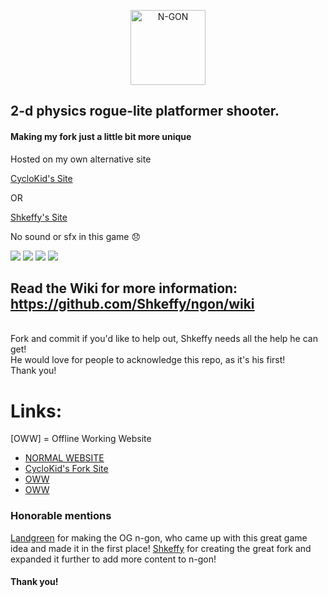 <p align="center">
  <a href="http://cyclokid.github.io/ngon" target="blank"><img src="https://i.imgur.com/xM2gDVX.png" width="120" alt="N-GON" /></a>
</p>

## 2-d physics rogue-lite platformer shooter.

#### Making my fork just a little bit more unique

Hosted on my own alternative site

[CycloKid's Site](https://cyclokid.github.io/ngon)

OR

[Shkeffy's Site](https://ngon.cf)

No  sound or sfx in this game 😞
<p align="left">
<img src="https://img.shields.io/github/stars/CycloKid/ngon?style=for-the-badge&logo=appveyor">
<img src="https://img.shields.io/github/forks/CycloKid/ngon?style=for-the-badge&logo=appveyor">
<img src="https://img.shields.io/github/license/Shkeffy/ngon?style=for-the-badge&logo=appveyor">
<img src="https://img.shields.io/github/downloads/Shkeffy/ngon/total?style=for-the-badge&logo=appveyor">
</p>

## Read the Wiki for more information: https://github.com/Shkeffy/ngon/wiki
<br>Fork and commit if you'd like to help out, Shkeffy needs all the help he can get!
<br>He would love for people to acknowledge this repo, as it's his first!
<br>Thank you!

# Links:
[OWW] = Offline Working Website
- [NORMAL WEBSITE](https://shkeffy.github.io/ngon/)
- [CycloKid's Fork Site](https://cyclokid.github.io/ngon/)
- [OWW](https://www.ngon.cf)
- [OWW](https://ngon.shkeffy.repl.co)

### Honorable mentions
[Landgreen](https://github.com/landgreen/n-gon) for making the OG n-gon, who came up with this great game idea and made it in the first place!
[Shkeffy](https://github.com/Shkeffy/ngon) for creating the great fork and expanded it further to add more content to n-gon!

#### Thank you!
